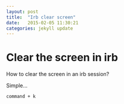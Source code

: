 ```yaml
---
layout: post
title:  "Irb clear screen"
date:   2015-02-05 11:30:21
categories: jekyll update
---
```


# Clear the screen in irb

How to clear the screen in an irb session?


Simple...

  ```
  command + k
  ```
